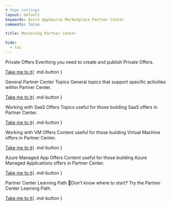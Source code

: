 ```yaml
---
# Page settings
layout: default
keywords: Azure AppSource Marketplace Partner Center
comments: false

title: Mastering Partner Center

hide:
  - toc
---
```




<div class="sub-page-tile" markdown="1">
  <span class="linkless-heading">Private Offers</span>
  Everthing you need to create and publish Private Offers.

[Take me to it](/Mastering-the-Marketplace/partner-center/private-offers){ .md-button }
</div>

<div class="sub-page-tile" markdown="1">
  <span class="linkless-heading">General Partner Center Topics</span>
  General topics that support specific activities within Partner Center.

  [Take me to it](/Mastering-the-Marketplace/partner-center/general){ .md-button }
</div>

<div class="sub-page-tile" markdown="1">
  <span class="linkless-heading">Working with SaaS Offers</span>
  Topics useful for those building SaaS offers in Partner Center.

[Take me to it](/Mastering-the-Marketplace/partner-center/saas){ .md-button }
</div>

<div class="sub-page-tile" markdown="1">
  <span class="linkless-heading">Working with VM Offers</span>
  Content useful for those building Virtual Machine offers in Partner Center.

[Take me to it](/Mastering-the-Marketplace/partner-center/vm){ .md-button }
</div>

<div class="sub-page-tile" markdown="1">
  <span class="linkless-heading">Azure Managed App Offers</span>
  Content useful for those building Azure Managed Applications offers in Partner Center.

[Take me to it](/Mastering-the-Marketplace/partner-center/ama){ .md-button }
</div>

<div class="sub-page-tile" markdown="1">
  <span class="linkless-heading">Partner Center Learning Path</span>
  🚦Don't know where to start? Try the Partner Center Learning Path.

[Take me to it](/Mastering-the-Marketplace/learning-paths/partner-center){ .md-button }
</div>
